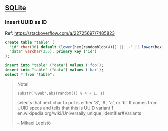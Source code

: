 ## [SQLite](..)
### Insert UUID as ID

Ref: https://stackoverflow.com/a/22725697/7485823

```sql
create table "table" (
  "id" char(36) default (lower(hex(randomblob(4))) || '-' || lower(hex(randomblob(2))) || '-4' || substr(lower(hex(randomblob(2))),2) || '-' || substr('89ab',abs(random()) % 4 + 1, 1) || substr(lower(hex(randomblob(2))),2) || '-' || lower(hex(randomblob(6)))), 
  "data" varchar(255), primary key ("id")
);

insert into "table" ("data") values ('foo');
insert into "table" ("data") values ('bar');
select * from "table";
```

> Note!
> 
> `substr('89ab',abs(random()) % 4 + 1, 1)`
>
> selects that next char to put is either '8', '9', 'a', or 'b'. It comes from UUID specs and tells that this is UUID variant 1 en.wikipedia.org/wiki/Universally_unique_identifier#Variants
> 
> – 
> Mikael Lepistö
